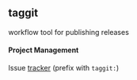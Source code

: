## taggit
workflow tool for publishing releases

#### Project Management
Issue [tracker](https://github.com/modprox/modprox-registry/issues) (prefix with `taggit:`)
